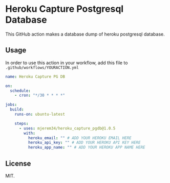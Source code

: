 # Heroku Capture Postgresql Database

This GitHub action makes a database dump of heroku postgresql database.

## Usage

In order to use this action in your workflow, add this file to `.github/workflows/YOURACTION.yml`

```yml
name: Heroku Capture PG DB

on:
  schedule:
    - cron: "*/30 * * * *"

jobs:
  build:
    runs-on: ubuntu-latest

    steps:
      - uses: mjerem34/heroku_capture_pgdb@1.0.5
        with:
          heroku_email: "" # ADD YOUR HEROKU EMAIL HERE
          heroku_api_key: "" # ADD YOUR HEROKU API KEY HERE
          heroku_app_name: "" # ADD YOUR HEROKU APP NAME HERE
```

## License

MIT.
